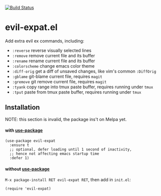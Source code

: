 [![Build Status](https://travis-ci.org/edkolev/evil-expat.svg?branch=master)](https://travis-ci.org/edkolev/evil-expat)

# evil-expat.el

Add extra evil ex commands, including:

- `:reverse` reverse visually selected lines
- `:remove` remove current file and its buffer
- `:rename` rename current file and its buffer
- `:colorscheme` change emacs color theme
- `:diff-orig` get a diff of unsaved changes, like vim's common `:DiffOrig`
- `:gblame` git-blame current file, requires `magit`
- `:gremove` git remove current file, requires `magit`
- `:tyank` copy range into tmux paste buffer, requires running under `tmux`
- `:tput` paste from tmux paste buffer, requires running under `tmux`

## Installation

NOTE: this section is invalid, the package ins't on Melpa yet.

#### with [use-package](https://github.com/jwiegley/use-package)
``` emacs-lisp
(use-package evil-expat
  :ensure t
  ;; optional, defer loading until 1 second of inactivity,
  ;; hence not affecting emacs startup time
  :defer 1)
```

#### without [use-package](https://github.com/jwiegley/use-package)

`M-x package-install RET evil-expat RET`, then add in `init.el`:

`(require 'evil-expat)`
